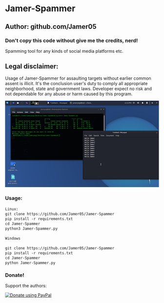 # Jamer-Spammer
## Author: github.com/Jamer05
### Don't copy this code without give me the credits, nerd!  
Spamming tool for any kinds of social media platforms etc.

## Legal disclaimer:
Usage of Jamer-Spammer for assaulting targets without earlier common assent is illicit. It's the conclusion user's duty to comply all appropriate neighborhood, state and government laws. Developer expect no risk and not dependable for any abuse or harm caused by this program.

![sh](https://github.com/Jamer05/Jamer-Spammer/blob/main/spamImages.png)

### Usage:
```
Linux:
git clone https://github.com/Jamer05/Jamer-Spammer
pip install -r requirements.txt
cd Jamer-Spammer
python3 Jamer-Spammer.py

Windows

git clone https://github.com/Jamer05/Jamer-Spammer
pip install -r requirements.txt
cd Jamer-Spammer
python Jamer-Spammer.py

```

### Donate!
Support the authors:

<noscript><a href=" paypal.me/jamer05"><img alt="Donate using PayPal" src="https://www.paypalobjects.com/webstatic/en_US/i/buttons/checkout-logo-small.png"></a></noscript>
